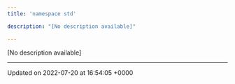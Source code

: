 ```yaml
---
title: 'namespace std'

description: "[No description available]"

---
```







[No description available]






-------------------------------

Updated on 2022-07-20 at 16:54:05 +0000